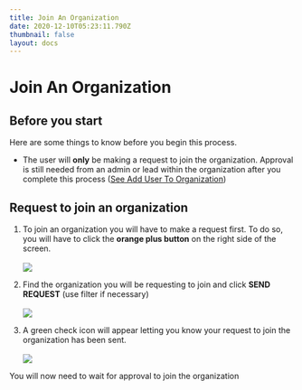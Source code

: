```yaml
---
title: Join An Organization
date: 2020-12-10T05:23:11.790Z
thumbnail: false
layout: docs
---
```

# Join An Organization

## Before you start

Here are some things to know before you begin this process.

* The user will **only** be making a request to join the organization. Approval is still needed from an admin or lead within the organization after you complete this process ([See Add User To Organization][1])

[1]: Organization/add-user-to-organization.md

## Request to join an organization

1. To join an organization you will have to make a request first. To do so, you will have to click the **orange plus button** on the right side of the screen.
<br><br>
![](../../images/join-org-step1.jpg)

2. Find the organization you will be requesting to join and click **SEND REQUEST** (use filter if necessary)
<br><br>
![](../../images/join-org-step2.jpg)

3. A green check icon will appear letting you know your request to join the organization has been sent.
<br><br>
![](../../images/join-org-step3.jpg)

You will now need to wait for approval to join the organization